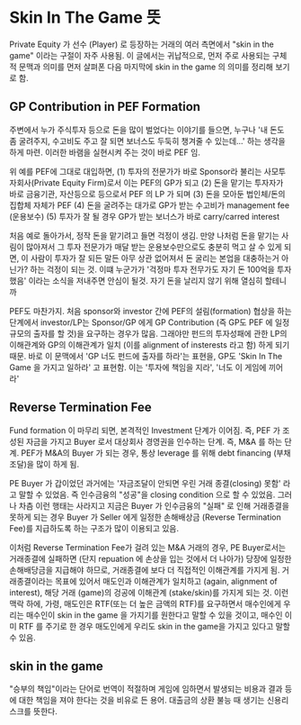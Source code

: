 # Skin In The Game 뜻

Private Equity 가 선수 (Player) 로 등장하는 거래의 여러 측면에서 "skin in the game" 이라는 구절이 자주 사용됨. 이 글에서는 귀납적으로, 먼저 주로 사용되는 구체적 문맥과 의미를 먼저 살펴폰 다음 마지막에 skin in the game 의 의미를 정리해 보기로 함.


## GP Contribution in PEF Formation

주변에서 누가 주식투자 등으로 돈을 많이 벌었다는 이야기를 들으면, 누구나 '내 돈도 좀 굴려주지, 수고비도 주고 잘 되면 보너스도 두둑히 챙겨줄 수 있는데...' 하는 생각을 하게 마련. 이러한 바램을 실현시켜 주는 것이 바로 PEF 임.

위 예를 PEF에 그대로 대입하면, 
(1) 투자의 전문가가 바로 Sponsor라 불리는 사모투자회사(Private Equity Firm)로서 이는 PEF의 GP가 되고
(2) 돈을 맡기는 투자자가 바로 금융기관, 자산등으로 등으로서 PEF 의 LP 가 되며
(3) 돈을 모아둔 법인체/돈의 집합체 자체가 PEF
(4) 돈을 굴려주는 대가로 GP가 받는 수고비가 management fee (운용보수)
(5) 투자가 잘 될 경우 GP가 받는 보너스가 바로 carry/carred interest 

처음 예로 돌아가서, 정작 돈을 맡기려고 들면 걱정이 생김. 만양 나처럼 돈을 맡기는 사림이 많아져서 그 투자 전문가가 매달 받는 운용보수만으로도 충분히 먹고 살 수 있게 되면, 이 사람이 투자가 잘 되든 말든 아무 상관
없어져서 돈 굴리는 본업을 대충하는거 아닌가? 하는 걱정이 되는 것. 이떄 누군가가 '걱정마 투자 전무가도 자기 돈 100억을 투자했음' 이라는 소식을 저내주면 안심이 될것. 자기 돈을 날리지 않기 위해 열심히 할테니까

PEF도 마찬가지. 처음 sponsor와 investor 간에 PEF의 설림(formation) 협상을 하는 단계에서 investor/LP는 Sponsor/GP 에게 GP Contribution (즉 GP도 PEF 에 일정규모의 출자를 할 것)을 요구하는 경우가 많음. 그래야만 펀드의 투자성패에 관한 LP의 이해관계와 GP의 이해관계가 일치 (이를 alignment of insterests 라고 함) 하게 되기 때문. 바로 이 문맥에서 'GP 너도 펀드에 출자를 하라'는 표현을, GP도 'Skin In The Game 을 가지고 일하라' 고 표현함. 이는 '투자에 책임을 지라', '너도 이 게임에 끼어라'

## Reverse Termination Fee

Fund formation 이 마무리 되면, 본격적인 Investment 단계가 이어짐. 즉, PEF 가 조성된 자금을 가지고 Buyer 로서 대상회사 경영권을 인수하는 단계. 즉, M&A 를 하는 단계. PEF가 M&A의 Buyer 가 되는 경우, 통상 leverage 를 위해 debt financing (부채조달)을 많이 하게 됨. 

PE Buyer 가 갑이었던 과거에는 '자금조달이 안되면 우린 거래 종결(closing) 못함' 라고 말할 수 있었음. 즉 인수금융의 "성공"을 closing condition 으로 할 수 있었음. 그러나 차츰 이런 행태는 사라지고 지금은 Buyer 가 인수금융의 "실패" 로 인해 거래종결을 못하게 되는 경우 Buyer 가 Seller 에게 일정한 손해배상금 (Reverse Termination Fee)를 지급하도록 하는 구조가 많이 이용되고 있음.

이처럼 Reverse Termination Fee가 걸려 있는  M&A 거래의 경우, PE Buyer로서는 거래종결에 실패하면 (단지 repuation 에 손상을 입는 것에서 더 나아가) 당장에 일정한 손해배당금을 지급해야 하므로, 거래종결에 보다 더 직접적인 이해관계를 가지게 됨. 거래종결이라는 목표에 있어서 매도인과 이해관계가 일치하고 (again, alignment of interest), 해당 거래 (game)의 겅공에 이해관계 (stake/skin)를 가지게 되는 것. 이런 맥락 하에, 가령, 매도인은 RTF(또는 더 높은 금액의 RTF)를 요구하면서 매수인에게 우리는 매수인이 skin in the game 을 가지기를 원한다고 말할 수 있을 것이고, 매수인 이미 RTF 를 주기로 한 경우 매도인에게 우리도 skin in the game을 가지고 있다고 말할 수 있음.

## skin in the game

"승부의 책임"이라는 단어로 번역이 적절하며 게임에 임하면서 발생되는 비용과 결과 등에 대한 책임을 져야 한다는 것을 비유로 든 용어. 대출금의 상환 불능 때 생기는 신용리스크를 뜻한다.
